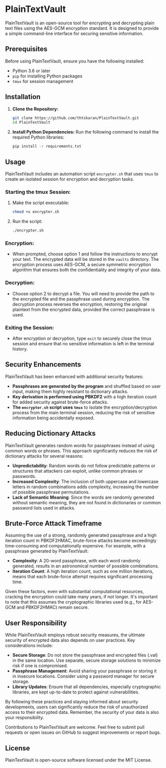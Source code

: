 # PlainTextVault

PlainTextVault is an open-source tool for encrypting and decrypting plain text files using the AES-GCM encryption standard. It is designed to provide a simple command-line interface for securing sensitive information.

## Prerequisites

Before using PlainTextVault, ensure you have the following installed:
- Python 3.6 or later
- `pip` for installing Python packages
- `tmux` for session management

## Installation

1. **Clone the Repository:**

   ```bash
   git clone https://github.com/thtskaran/PlainTextVault.git
   cd PlainTextVault
2. **Install Python Dependencies:**
Run the following command to install the required Python libraries:
    ```bash
    pip install -r requirements.txt


## Usage

PlainTextVault includes an automation script `encrypter.sh` that uses `tmux` to create an isolated session for encryption and decryption tasks.

### Starting the tmux Session:

1. Make the script executable:

   ```bash
   chmod +x encrypter.sh
2. Run the script:
   ```bash
   ./encrypter.sh

### Encryption:

- When prompted, choose option 1 and follow the instructions to encrypt your text. The encrypted data will be stored in the `vaults` directory. The encryption process uses AES-GCM, a secure symmetric encryption algorithm that ensures both the confidentiality and integrity of your data.

### Decryption:

- Choose option 2 to decrypt a file. You will need to provide the path to the encrypted file and the passphrase used during encryption. The decryption process reverses the encryption, restoring the original plaintext from the encrypted data, provided the correct passphrase is used.

### Exiting the Session:

- After encryption or decryption, type `exit` to securely close the tmux session and ensure that no sensitive information is left in the terminal history.

## Security Enhancements

PlainTextVault has been enhanced with additional security features:

- **Passphrases are generated by the program** and shuffled based on user input, making them highly resistant to dictionary attacks.
- **Key derivation is performed using PBKDF2** with a high iteration count for added security against brute-force attacks.
- **The `encrypter.sh` script uses `tmux`** to isolate the encryption/decryption process from the main terminal session, reducing the risk of sensitive information being accidentally exposed.

## Reducing Dictionary Attacks

PlainTextVault generates random words for passphrases instead of using common words or phrases. This approach significantly reduces the risk of dictionary attacks for several reasons:

- **Unpredictability**: Random words do not follow predictable patterns or structures that attackers can exploit, unlike common phrases or passwords.
- **Increased Complexity**: The inclusion of both uppercase and lowercase letters in random combinations adds complexity, increasing the number of possible passphrase permutations.
- **Lack of Semantic Meaning**: Since the words are randomly generated without semantic meaning, they are not found in dictionaries or common password lists used in attacks.

## Brute-Force Attack Timeframe

Assuming the use of a strong, randomly generated passphrase and a high iteration count in PBKDF2HMAC, brute-force attacks become exceedingly time-consuming and computationally expensive. For example, with a passphrase generated by PlainTextVault:

- **Complexity**: A 20-word passphrase, with each word randomly generated, results in an astronomical number of possible combinations.
- **Iteration Count**: A high iteration count, such as one million iterations, means that each brute-force attempt requires significant processing time.

Given these factors, even with substantial computational resources, cracking the encryption could take many years, if not longer. It's important to note that this assumes the cryptographic libraries used (e.g., for AES-GCM and PBKDF2HMAC) remain secure.

## User Responsibility

While PlainTextVault employs robust security measures, the ultimate security of encrypted data also depends on user practices. Key considerations include:

- **Secure Storage**: Do not store the passphrase and encrypted files (.val) in the same location. Use separate, secure storage solutions to minimize risk if one is compromised.
- **Passphrase Management**: Avoid sharing your passphrase or storing it in insecure locations. Consider using a password manager for secure storage.
- **Library Updates**: Ensure that all dependencies, especially cryptographic libraries, are kept up-to-date to protect against vulnerabilities.

By following these practices and staying informed about security developments, users can significantly reduce the risk of unauthorized access to their encrypted data. Remember, the security of your data is also your responsibility.

Contributions to PlainTextVault are welcome. Feel free to submit pull requests or open issues on GitHub to suggest improvements or report bugs.

## License

PlainTextVault is open-source software licensed under the MIT License.
